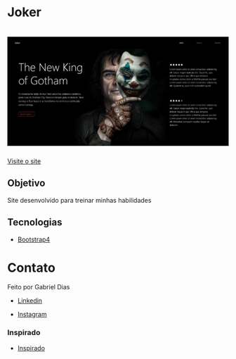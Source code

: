 # Joker

<h1 align="center">
    <img alt="Joker" title="#Joker" src="img/Index.png" width="650px" />
</h1>

[Visite o site](https://gabrieldias025.github.io/Joker)

## Objetivo

Site desenvolvido para treinar minhas habilidades

## Tecnologias

- [Bootstrap4](https://getbootstrap.com/docs/4.0/getting-started/introduction/)

# Contato

Feito por Gabriel Dias

- [Linkedin](https://www.linkedin.com/in/gabrieldias-)

- [Instagram](https://www.instagram.com/dias_developer/)

### Inspirado

- [Inspirado](https://www.instagram.com/p/B4VJlL5A15d/?igshid=nhh4uuh3hc31)
